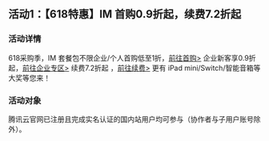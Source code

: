 ## 活动1：【618特惠】IM 首购0.9折起，续费7.2折起
### 活动详情
618采购季，IM 套餐包不限企业/个人首购低至1折，[前往首购>](https://cloud.tencent.com/act/pro/618_cdn_video?from=17121#%E9%A6%96%E5%8D%95%E7%89%B9%E6%83%A0)  企业新客享0.9折起，[前往企业专区>](https://cloud.tencent.com/act/pro/618_cdn_video?from=17121#%E4%BC%81%E4%B8%9A%E4%B8%93%E5%8C%BA) 续费7.2折起 ，[前往续费>](https://cloud.tencent.com/act/pro/618_cdn_video?from=17121#%E5%8D%B3%E6%97%B6%E9%80%9A%E4%BF%A1%20%E6%96%B0%E8%B4%AD)  更有 iPad mini/Switch/智能音箱等大奖等您来！
### 活动对象
腾讯云官网已注册且完成实名认证的国内站用户均可参与（协作者与子用户账号除外）。
